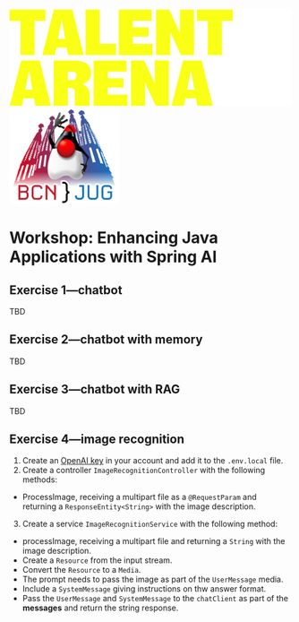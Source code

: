 
<img src="images/img.png"  alt="Talent Arena" height="173"/>
<img src="images/bcn-jug.png" alt="Barcelona JUG" height="173"/>

# Workshop: Enhancing Java Applications with Spring AI

## Exercise 1—chatbot

TBD

## Exercise 2—chatbot with memory

TBD

## Exercise 3—chatbot with RAG

TBD

## Exercise 4—image recognition

1. Create an [OpenAI key](https://platform.openai.com/settings/organization/api-keys) in your account and add it to the `.env.local` file.
2. Create a controller `ImageRecognitionController` with the following methods:
  * ProcessImage, receiving a multipart file as a `@RequestParam` and returning a `ResponseEntity<String>` with the image description.
3. Create a service `ImageRecognitionService` with the following method:
  * processImage, receiving a multipart file and returning a `String` with the image description.
  * Create a `Resource` from the input stream.
  * Convert the `Resource` to a `Media`.
  * The prompt needs to pass the image as part of the `UserMessage` media.
  * Include a `SystemMessage` giving instructions on thw answer format.
  * Pass the `UserMessage` and `SystemMessage` to the `chatClient` as part of the **messages** and return the string response.